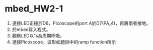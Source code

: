 # mbed_HW2-1
1. 連接LED正極於D6，Picoscope的port A於D7(PA_4)，再將兩者接地。
1. 於mbed寫入程式。
2. 觀察LED以1s為周期呼吸。
3. 連接Picoscope，波形如題目中的ramp function所示
